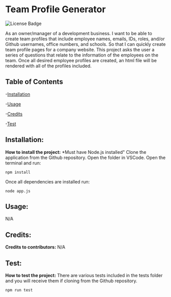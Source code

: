 
# Team Profile Generator
![License Badge](https://img.shields.io/github/license/JRivera-31/team-profile-generator?color=g&style=plastic")

As an owner/manager of a development business. I want to be able to create team profiles that include employee names, emails, IDs, roles, and/or Github usernames, office numbers, and schools. So that I can quickly create team profile pages for a company website. This project asks the user a series of questions that relate to the information of the employees on the team. Once all desired employee profiles are created, an html file will be rendered with all of the profiles included.

## Table of Contents
-[Installation](#installation)

-[Usage](#usage)

-[Credits](#credits)

-[Test](#test)

## Installation:

**How to install the project:** *Must have Node.js installed" Clone the application from the Github repository. Open the folder in VSCode. Open the terminal and run:

```
npm install
```

Once all dependencies are installed run:

```
node app.js
```

## Usage:

N/A

## Credits:

**Credits to contributors:** N/A

## Test:

**How to test the project:** There are various tests included in the tests folder and you will receive them if cloning from the Github repository.

```
npm run test
```
